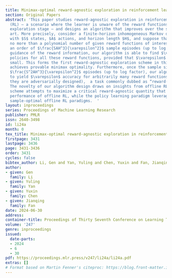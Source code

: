 ```yaml
---
title: Minimax-optimal reward-agnostic exploration in reinforcement learning
section: Original Papers
abstract: 'This paper studies reward-agnostic exploration in reinforcement learning
  (RL) — a scenario where the learner is unware of the reward functions during the
  exploration stage — and designs an algorithm that improves over the state of the
  art. More precisely, consider a finite-horizon inhomogeneous Markov decision process
  with $S$ states, $A$ actions, and horizon length $H$, and suppose that there are
  no more than a polynomial number of given reward functions of interest. By collecting
  an order of $\frac{SAH^3}{\varepsilon^2}$ sample episodes (up to log factor) without
  guidance of the reward information, our algorithm is able to find $\varepsilon$-optimal
  policies for all these reward functions, provided that $\varepsilon$ is sufficiently
  small. This forms the first reward-agnostic exploration scheme in this context that
  achieves provable minimax optimality. Furthermore, once the sample size exceeds
  $\frac{S^2AH^3}{\varepsilon^2}$ episodes (up to log factor), our algorithm is able
  to yield $\varepsilon$ accuracy for arbitrarily many reward functions (even when
  they are adversarially designed),  a task commonly dubbed as “reward-free exploration.”
  The novelty of our algorithm design draws on insights from offline RL: the exploration
  scheme attempts to maximize a critical reward-agnostic quantity that dictates the
  performance of offline RL, while the policy learning paradigm leverages ideas from
  sample-optimal offline RL paradigms.  '
layout: inproceedings
series: Proceedings of Machine Learning Research
publisher: PMLR
issn: 2640-3498
id: li24a
month: 0
tex_title: Minimax-optimal reward-agnostic exploration in reinforcement learning
firstpage: 3431
lastpage: 3436
page: 3431-3436
order: 3431
cycles: false
bibtex_author: Li, Gen and Yan, Yuling and Chen, Yuxin and Fan, Jianqing
author:
- given: Gen
  family: Li
- given: Yuling
  family: Yan
- given: Yuxin
  family: Chen
- given: Jianqing
  family: Fan
date: 2024-06-30
address:
container-title: Proceedings of Thirty Seventh Conference on Learning Theory
volume: '247'
genre: inproceedings
issued:
  date-parts:
  - 2024
  - 6
  - 30
pdf: https://proceedings.mlr.press/v247/li24a/li24a.pdf
extras: []
# Format based on Martin Fenner's citeproc: https://blog.front-matter.io/posts/citeproc-yaml-for-bibliographies/
---
```

